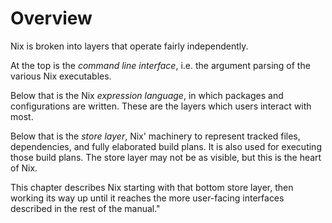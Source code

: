 # Overview

Nix is broken into layers that operate fairly independently.

At the top is the *command line interface*, i.e. the argument parsing of the various Nix executables.

Below that is the Nix *expression language*, in which packages and configurations are written.
These are the layers which users interact with most.

Below that is the *store layer*, Nix' machinery to represent tracked files, dependencies, and fully elaborated build plans.
It is also used for executing those build plans.
The store layer may not be as visible, but this is the heart of Nix.

This chapter describes Nix starting with that bottom store layer, then working its way up until it reaches the more user-facing interfaces described in the rest of the manual."
